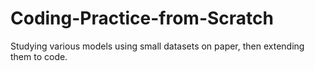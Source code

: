 # Coding-Practice-from-Scratch
Studying various models using small datasets on paper, then extending them to code. 
